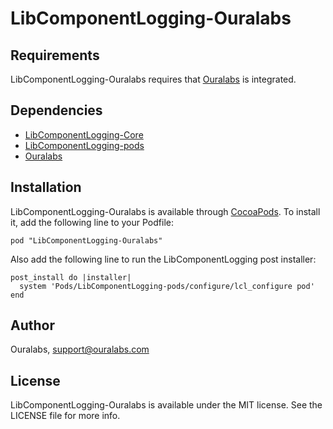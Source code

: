 # LibComponentLogging-Ouralabs

## Requirements

LibComponentLogging-Ouralabs requires that [Ouralabs](http://www.ouralabs.com) is integrated.

## Dependencies

- [LibComponentLogging-Core](https://github.com/aharren/LibComponentLogging-Core)
- [LibComponentLogging-pods](https://github.com/aharren/LibComponentLogging-pods)
- [Ouralabs](https://www.ouralabs.com)

## Installation

LibComponentLogging-Ouralabs is available through [CocoaPods](http://cocoapods.org). To install
it, add the following line to your Podfile:

    pod "LibComponentLogging-Ouralabs"

Also add the following line to run the LibComponentLogging post installer:
    
    post_install do |installer|
      system 'Pods/LibComponentLogging-pods/configure/lcl_configure pod'
    end

## Author

Ouralabs, support@ouralabs.com

## License

LibComponentLogging-Ouralabs is available under the MIT license. See the LICENSE file for more info.

